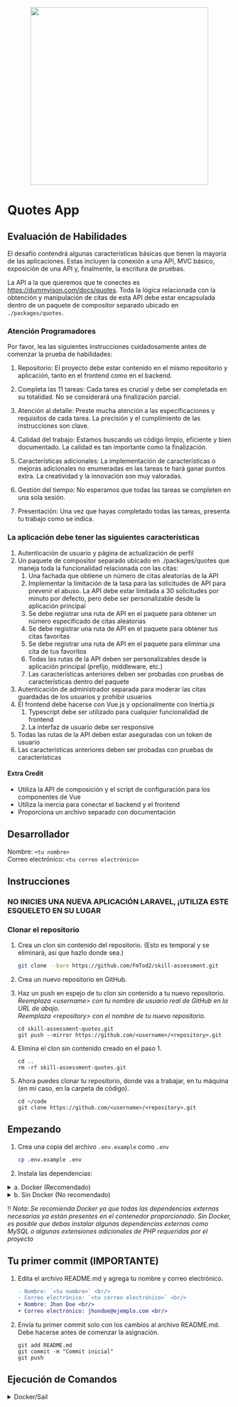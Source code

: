 <p align="center"><a href="https://laravel.com" target="_blank"><img src="https://raw.githubusercontent.com/laravel/art/master/logo-lockup/5%20SVG/2%20CMYK/1%20Full%20Color/laravel-logolockup-cmyk-red.svg" width="400"></a></p>

# Quotes App

## Evaluación de Habilidades

El desafío contendrá algunas características básicas que tienen la mayoría de las aplicaciones. Estas incluyen la conexión a una API, MVC básico, exposición de una API y, finalmente, la escritura de pruebas.

La API a la que queremos que te conectes es <https://dummyjson.com/docs/quotes>. Toda la lógica relacionada con la obtención y manipulación de citas de esta API debe estar encapsulada dentro de un paquete de compositor separado ubicado en `./packages/quotes`.

### Atención Programadores

Por favor, lea las siguientes instrucciones cuidadosamente antes de comenzar la prueba de habilidades:

1. Repositorio: El proyecto debe estar contenido en el mismo repositorio y aplicación, tanto en el frontend como en el backend.

2. Completa las 11 tareas: Cada tarea es crucial y debe ser completada en su totalidad. No se considerará una finalización parcial.

3. Atención al detalle: Preste mucha atención a las especificaciones y requisitos de cada tarea. La precisión y el cumplimiento de las instrucciones son clave.

4. Calidad del trabajo: Estamos buscando un código limpio, eficiente y bien documentado. La calidad es tan importante como la finalización.

5. Características adicionales: La implementación de características o mejoras adicionales no enumeradas en las tareas te hará ganar puntos extra. La creatividad y la innovación son muy valoradas.

6. Gestión del tiempo: No esperamos que todas las tareas se completen en una sola sesión.

7. Presentación: Una vez que hayas completado todas las tareas, presenta tu trabajo como se indica.

### La aplicación debe tener las siguientes características

1. Autenticación de usuario y página de actualización de perfil
2. Un paquete de compositor separado ubicado en ./packages/quotes que maneja toda la funcionalidad relacionada con las citas:
    1. Una fachada que obtiene un número de citas aleatorias de la API
    2. Implementar la limitación de la tasa para las solicitudes de API para prevenir el abuso. La API debe estar limitada a 30 solicitudes por minuto por defecto, pero debe ser personalizable desde la aplicación principal
    3. Se debe registrar una ruta de API en el paquete para obtener un número especificado de citas aleatorias
    4. Se debe registrar una ruta de API en el paquete para obtener tus citas favoritas
    5. Se debe registrar una ruta de API en el paquete para eliminar una cita de tus favoritos
    6. Todas las rutas de la API deben ser personalizables desde la aplicación principal (prefijo, middleware, etc.)
    7. Las características anteriores deben ser probadas con pruebas de características dentro del paquete
3. Autenticación de administrador separada para moderar las citas guardadas de los usuarios y prohibir usuarios
4. El frontend debe hacerse con Vue.js y opcionalmente con Inertia.js
    1. Typescript debe ser utilizado para cualquier funcionalidad de frontend
    2. La interfaz de usuario debe ser responsive
5. Todas las rutas de la API deben estar aseguradas con un token de usuario
6. Las características anteriores deben ser probadas con pruebas de características

#### Extra Credit

- Utiliza la API de composición y el script de configuración para los componentes de Vue
- Utiliza la inercia para conectar el backend y el frontend
- Proporciona un archivo separado con documentación

## Desarrollador

Nombre: `<tu nombre>` <br/>
Correo electrónico: `<tu correo electrónico>`<br/>

## Instrucciones

### NO INICIES UNA NUEVA APLICACIÓN LARAVEL, ¡UTILIZA ESTE ESQUELETO EN SU LUGAR

### Clonar el repositorio

1. Crea un clon sin contenido del repositorio. (Esto es temporal y se eliminará, así que hazlo donde sea.)

    ```bash
    git clone --bare https://github.com/FmTod2/skill-assessment.git
    ```

2. Crea un nuevo repositorio en GitHub.

3. Haz un push en espejo de tu clon sin contenido a tu nuevo repositorio.<br/>_Reemplaza &lt;username&gt; con tu nombre de usuario real de GitHub en la URL de abajo._<br/>_Reemplaza &lt;repository&gt; con el nombre de tu nuevo repositorio._

    ```shell
    cd skill-assessment-quotes.git
    git push --mirror https://github.com/<username>/<repository>.git
    ```

4. Elimina el clon sin contenido creado en el paso 1.

    ```shell
    cd ..
    rm -rf skill-assessment-quotes.git
    ```

5. Ahora puedes clonar tu repositorio, donde vas a trabajar, en tu máquina (en mi caso, en la carpeta de código).

    ```shell
    cd ~/code
    git clone https://github.com/<username>/<repository>.git
    ```

## Empezando

1. Crea una copia del archivo `.env.example` como `.env`

    ```bash
    cp .env.example .env
    ```

2. Instala las dependencias:

<details>
<summary> a. Docker (Recomendado)</summary>

3. Instala las dependencias de Composer

    ```shell
    docker run --rm \
        -u "$(id -u):$(id -g)" \
        -v $(pwd):/var/www/html \
        -w /var/www/html \
        laravelsail/php81-composer:latest \
        composer install --ignore-platform-reqs
    ```

4. Inicia el contenedor (Sail):

    ```shell
    ./vendor/bin/sail up -d
    ```

5. Genera una nueva clave secreta:

    ```shell
    ./vendor/bin/sail artisan key:generate
    ```

</details>

<details>
<summary>b. Sin Docker (No recomendado)</summary>

3. Instala todas las dependencias requeridas

    ```bash
    composer install
    ```

4. Genera una nueva clave secreta:

    ```shell
    php artisan key:generate
    ```

</details>

‼️ <i>Nota: Se recomienda Docker ya que todas las dependencias externas necesarias ya están presentes en el contenedor proporcionado. Sin Docker, es posible que debas instalar algunas dependencias externas como MySQL o algunas extensiones adicionales de PHP requeridas por el proyecto</i>

## Tu primer commit (IMPORTANTE)

1. Edita el archivo README.md y agrega tu nombre y correo electrónico.

    ```diff
    - Nombre: `<tu nombre>` <br/>
    - Correo electrónico: `<tu correo electrónico>` <br/>
    + Nombre: Jhon Doe <br/>
    + Correo electrónico: jhondoe@ejemplo.com <br/>
    ```

2. Envía tu primer commit solo con los cambios al archivo README.md. Debe hacerse antes de comenzar la asignación.

    ```shell
    git add README.md
    git commit -m "Commit inicial"
    git push
    ```

## Ejecución de Comandos

<details>
<summary>Docker/Sail</summary>

### Comandos de PHP

```shell
./vendor/bin/sail php --version
 
./vendor/bin/sail php script.php
